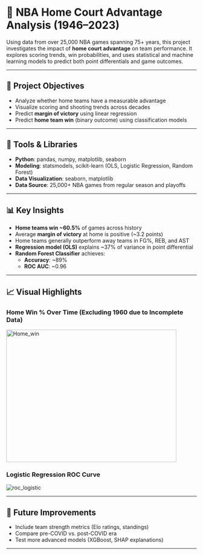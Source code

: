 # 🏀 NBA Home Court Advantage Analysis (1946–2023)

Using data from over 25,000 NBA games spanning 75+ years, this project investigates the impact of **home court advantage** on team performance. It explores scoring trends, win probabilities, and uses statistical and machine learning models to predict both point differentials and game outcomes.

---

## 📌 Project Objectives

- Analyze whether home teams have a measurable advantage
- Visualize scoring and shooting trends across decades
- Predict **margin of victory** using linear regression
- Predict **home team win** (binary outcome) using classification models

---

## 🧰 Tools & Libraries

- **Python**: pandas, numpy, matplotlib, seaborn
- **Modeling**: statsmodels, scikit-learn (OLS, Logistic Regression, Random Forest)
- **Data Visualization**: seaborn, matplotlib
- **Data Source**: 25,000+ NBA games from regular season and playoffs

---

## 📊 Key Insights

- **Home teams win ~60.5%** of games across history
- Average **margin of victory** at home is positive (~3.2 points)
- Home teams generally outperform away teams in FG%, REB, and AST
- **Regression model (OLS)** explains ~37% of variance in point differential  
- **Random Forest Classifier** achieves:
  - **Accuracy**: ~89%
  - **ROC AUC**: ~0.96

---

## 📈 Visual Highlights

### Home Win % Over Time (Excluding 1960 due to Incomplete Data)
<img width="450" height="350" alt="Home_win" src="https://github.com/user-attachments/assets/dbf8d721-d8d9-4e70-995a-c553e6e44a34" />

### Logistic Regression ROC Curve
![roc_logistic](outputs/roc_curve_logistic.png)

---

## 📌 Future Improvements

- Include team strength metrics (Elo ratings, standings)
- Compare pre-COVID vs. post-COVID era
- Test more advanced models (XGBoost, SHAP explanations)

---
